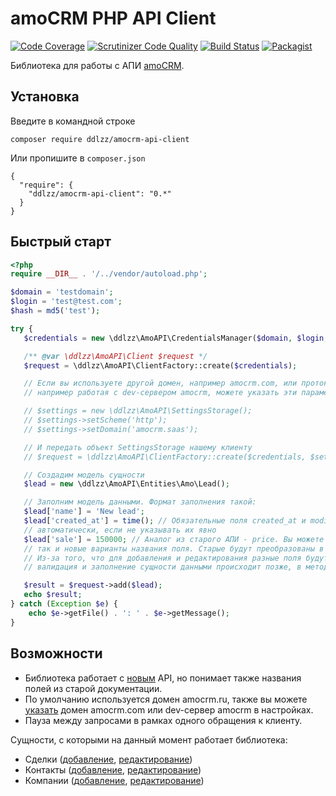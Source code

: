 # amoCRM PHP API Client
[![Code Coverage](https://scrutinizer-ci.com/g/ddlzz/amocrm-api-client/badges/coverage.png?b=master)](https://scrutinizer-ci.com/g/ddlzz/amocrm-api-client/?branch=master) [![Scrutinizer Code Quality](https://scrutinizer-ci.com/g/ddlzz/amocrm-api-client/badges/quality-score.png?b=master)](https://scrutinizer-ci.com/g/ddlzz/amocrm-api-client/?branch=master) [![Build Status](https://travis-ci.org/ddlzz/amocrm-api-client.svg?branch=master)](https://travis-ci.org/ddlzz/amocrm-api-client) [![Packagist](https://img.shields.io/packagist/v/ddlzz/amocrm-api-client.svg)]()

Библиотека для работы с АПИ [amoCRM](https://amocrm.ru/).
 
## Установка

Введите в командной строке
```
composer require ddlzz/amocrm-api-client
```

Или пропишите в `composer.json`
```
{
  "require": {
    "ddlzz/amocrm-api-client": "0.*"
  }
}
```

## Быстрый старт
 ```php
 <?php
 require __DIR__ . '/../vendor/autoload.php';
 
 $domain = 'testdomain';
 $login = 'test@test.com';
 $hash = md5('test');
 
 try {
    $credentials = new \ddlzz\AmoAPI\CredentialsManager($domain, $login, $hash);

    /** @var \ddlzz\AmoAPI\Client $request */
    $request = \ddlzz\AmoAPI\ClientFactory::create($credentials);

    // Если вы используете другой домен, например amocrm.com, или протокол http,
    // например работая с dev-сервером amocrm, можете указать эти параметры в настройках:

    // $settings = new \ddlzz\AmoAPI\SettingsStorage();
    // $settings->setScheme('http');
    // $settings->setDomain('amocrm.saas');

    // И передать объект SettingsStorage нашему клиенту
    // $request = \ddlzz\AmoAPI\ClientFactory::create($credentials, $settings);

    // Создадим модель сущности
    $lead = new \ddlzz\AmoAPI\Entities\Amo\Lead();

    // Заполним модель данными. Формат заполнения такой:
    $lead['name'] = 'New lead';
    $lead['created_at'] = time(); // Обязательные поля created_at и modified_at будут заполнены
    // автоматически, если не указывать их явно
    $lead['sale'] = 150000; // Аналог из старого АПИ - price. Вы можете использовать как старые,
    // так и новые варианты названия поля. Старые будут преобразованы в новые далее при валидации.
    // Из-за того, что для добавления и редактирования разные поля будут являться обязательными,
    // валидация и заполнение сущности данными происходит позже, в методе клиента add либо update.

    $result = $request->add($lead);
    echo $result;
 } catch (Exception $e) {
     echo $e->getFile() . ': ' . $e->getMessage();
 }
 ```
## Возможности
* Библиотека работает с [новым](https://www.amocrm.ru/developers/content/406/abilities/) API, но понимает также названия полей из старой документации.
* По умолчанию используется домен amocrm.ru, также вы можете [указать](docs/settings.md) домен amocrm.com или dev-сервер amocrm в настройках.
* Пауза между запросами в рамках одного обращения к клиенту.

Сущности, с которыми на данный момент работает библиотека:
* Сделки ([добавление](docs/add_lead.md), [редактирование](docs/update_lead.md))
* Контакты ([добавление](docs/add_contact.md), [редактирование](docs/update_contact.md))
* Компании ([добавление](docs/add_company.md), [редактирование](docs/update_company.md))

